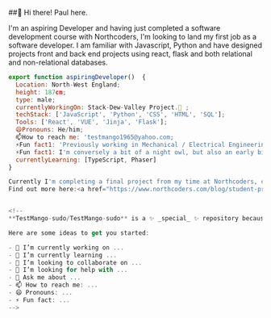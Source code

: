##👋 Hi there! Paul here.

I'm an aspiring Developer and having just completed a software development course with Northcoders, I'm looking to land my first job as a software developer.
I am familiar with Javascript, Python and have designed projects front and back end projects using react, flask and both relational and non-relational databases.

```js
export function aspiringDeveloper()  { 
  Location: North-West England; 
  height: 187cm; 
  type: male; 
  currentlyWorkingOn: Stack-Dew-Valley Project.🔭 ;
  techStack: ['JavaScript', 'Python', 'CSS', 'HTML', 'SQL'];
  Tools: ['React', 'VUE', 'Jinja', 'Flask'];
  😄Pronouns: He/him;
  📫How to reach me: 'testmango1965@yahoo.com;
  ⚡Fun fact1: 'Previously working in Mechanical / Electrical Engineering and I.T support gives me a unique take on problem solving'
  ⚡Fun fact1: I'm conversely a bit of a night owl, but also an early bird. 🤷
  currentlyLearning: [TypeScript, Phaser]
}

Currently I'm completing a final project from my time at Northcoders, called StackDew Valley.
Find out more here:<a href="https://www.northcoders.com/blog/student-projects-stack-dew-valley/"" style="background-color: purple; border-radius: 10px; color: white;">StackDew Blog</a>


<!--
**TestMango-sudo/TestMango-sudo** is a ✨ _special_ ✨ repository because its `README.md` (this file) appears on your GitHub profile.

Here are some ideas to get you started:

- 🔭 I’m currently working on ...
- 🌱 I’m currently learning ...
- 👯 I’m looking to collaborate on ...
- 🤔 I’m looking for help with ...
- 💬 Ask me about ...
- 📫 How to reach me: ...
- 😄 Pronouns: ...
- ⚡ Fun fact: ...
-->

